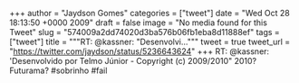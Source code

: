 
+++
author = "Jaydson Gomes"
categories = ["tweet"]
date = "Wed Oct 28 18:13:50 +0000 2009"
draft = false
image = "No media found for this Tweet"
slug = "574009a2dd74020d3ba576b06fb1eba8d11888ef"
tags = ["tweet"]
title = """RT: @kassner: "Desenvolvi..."""
tweet = true
tweet_url = "https://twitter.com/jaydson/status/5236643624"
+++
RT: @kassner: 'Desenvolvido por Telmo Júnior - Copyright (c) 2009/2010" 2010? Futurama? #sobrinho #fail

